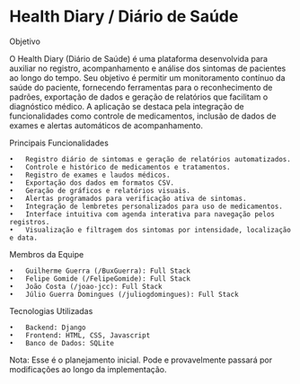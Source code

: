 # Health Diary / Diário de Saúde

Objetivo

O Health Diary (Diário de Saúde) é uma plataforma desenvolvida para auxiliar no registro, acompanhamento e análise dos sintomas de pacientes ao longo do tempo. Seu objetivo é permitir um monitoramento contínuo da saúde do paciente, fornecendo ferramentas para o reconhecimento de padrões, exportação de dados e geração de relatórios que facilitam o diagnóstico médico. A aplicação se destaca pela integração de funcionalidades como controle de medicamentos, inclusão de dados de exames e alertas automáticos de acompanhamento.

Principais Funcionalidades

	•	Registro diário de sintomas e geração de relatórios automatizados.
	•	Controle e histórico de medicamentos e tratamentos.
	•	Registro de exames e laudos médicos.
	•	Exportação dos dados em formatos CSV.
	•	Geração de gráficos e relatórios visuais.
	•	Alertas programados para verificação ativa de sintomas.
	•	Integração de lembretes personalizados para uso de medicamentos.
	•	Interface intuitiva com agenda interativa para navegação pelos registros.
	•	Visualização e filtragem dos sintomas por intensidade, localização e data.

Membros da Equipe

 	•	Guilherme Guerra (/BuxGuerra): Full Stack
	•	Felipe Gomide (/FelipeGomide): Full Stack
	•	João Costa (/joao-jcc): Full Stack
	•	Júlio Guerra Domingues (/juliogdomingues): Full Stack
	
Tecnologias Utilizadas

	•	Backend: Django
	•	Frontend: HTML, CSS, Javascript
	•	Banco de Dados: SQLite

Nota: Esse é o planejamento inicial. Pode e provavelmente passará por modificações ao longo da implementação.
